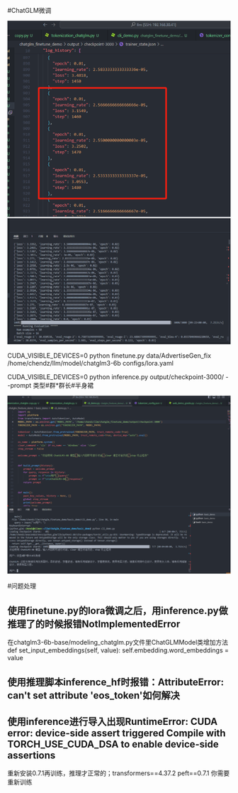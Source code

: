 
#ChatGLM微调

![alt text](images/微调1.jpg) ![alt text](images/微调2.png)

CUDA_VISIBLE_DEVICES=0 python  finetune.py data/AdvertiseGen_fix /home/chendz/llm/model/chatglm3-6b configs/lora.yaml 

CUDA_VISIBLE_DEVICES=0 python  inference.py output/checkpoint-3000/ --prompt 类型#群*群长#半身裙 

![alt text](images/测试推理.png)

#问题处理

## 使用finetune.py的lora微调之后，用inference.py做推理了的时候报错NotImplementedError
在chatglm3-6b-base/modeling_chatglm.py文件里ChatGLMModel类增加方法def set_input_embeddings(self, value): self.embedding.word_embeddings = value

## 使用推理脚本inference_hf时报错：AttributeError: can't set attribute 'eos_token'如何解决
## 使用inference进行导入出现RuntimeError: CUDA error: device-side assert triggered Compile with TORCH_USE_CUDA_DSA to enable device-side assertions
重新安装0.7.1再训练，推理才正常的；transformers==4.37.2 peft==0.7.1 你需要重新训练